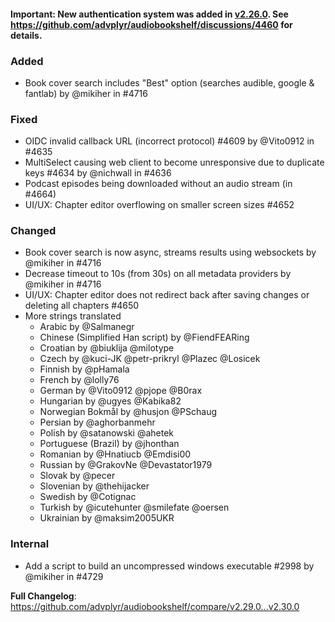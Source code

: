 #### Important: New authentication system was added in [v2.26.0](https://github.com/advplyr/audiobookshelf/releases/tag/v2.26.0). See https://github.com/advplyr/audiobookshelf/discussions/4460 for details.

### Added

- Book cover search includes "Best" option (searches audible, google & fantlab) by @mikiher in #4716

### Fixed

- OIDC invalid callback URL (incorrect protocol) #4609 by @Vito0912 in #4635
- MultiSelect causing web client to become unresponsive due to duplicate keys #4634 by @nichwall in #4636
- Podcast episodes being downloaded without an audio stream (in #4664)
- UI/UX: Chapter editor overflowing on smaller screen sizes #4652

### Changed

- Book cover search is now async, streams results using websockets by @mikiher in #4716
- Decrease timeout to 10s (from 30s) on all metadata providers by @mikiher in #4716
- UI/UX: Chapter editor does not redirect back after saving changes or deleting all chapters #4650
- More strings translated
  - Arabic by @Salmanegr
  - Chinese (Simplified Han script) by @FiendFEARing
  - Croatian by @biuklija @milotype
  - Czech by @kuci-JK @petr-prikryl @Plazec @Losicek
  - Finnish by @pHamala
  - French by @lolly76
  - German by @Vito0912 @pjope @B0rax
  - Hungarian by @ugyes @Kabika82
  - Norwegian Bokmål by @husjon @PSchaug
  - Persian by @aghorbanmehr
  - Polish by @satanowski @ahetek
  - Portuguese (Brazil) by @jhonthan
  - Romanian by @Hnatiucb @Emdisi00
  - Russian by @GrakovNe @Devastator1979
  - Slovak by @pecer
  - Slovenian by @thehijacker
  - Swedish by @Cotignac
  - Turkish by @icutehunter @smilefate @oersen
  - Ukrainian by @maksim2005UKR

### Internal

- Add a script to build an uncompressed windows executable #2998 by @mikiher in #4729

**Full Changelog**: https://github.com/advplyr/audiobookshelf/compare/v2.29.0...v2.30.0
